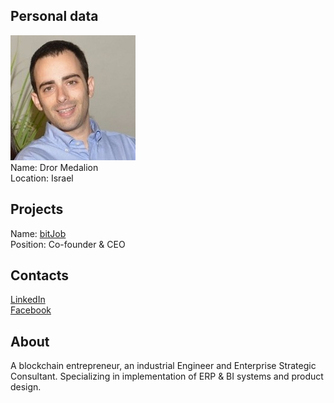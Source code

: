 ## Personal data
![dror medalion photo](photo/dror_medalion.jpg)  
Name:   Dror Medalion  
Location: Israel
## Projects 
Name: [bitJob](../projects/bitjob.md)  
Position: Co-founder & CEO
## Contacts
[LinkedIn](https://www.linkedin.com/in/dror-medalion/)    
[Facebook](https://www.facebook.com/D.Medalion)
## About
A blockchain entrepreneur, an industrial Engineer and Enterprise Strategic Consultant. Specializing in implementation of ERP & BI systems and product design.
